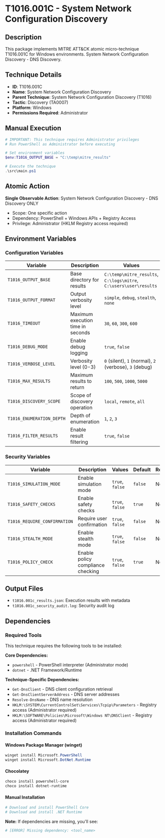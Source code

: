 # T1016.001C - System Network Configuration Discovery

## Description
This package implements MITRE ATT&CK atomic micro-technique T1016.001C for Windows environments. System Network Configuration Discovery - DNS Discovery.

## Technique Details
- **ID**: T1016.001C
- **Name**: System Network Configuration Discovery
- **Parent Technique**: System Network Configuration Discovery (T1016)
- **Tactic**: Discovery (TA0007)
- **Platform**: Windows
- **Permissions Required**: Administrator

## Manual Execution
```powershell
# IMPORTANT: This technique requires Administrator privileges
# Run PowerShell as Administrator before executing

# Set environment variables
$env:T1016_OUTPUT_BASE = "C:\temp\mitre_results"

# Execute the technique
.\src\main.ps1
```

## Atomic Action
**Single Observable Action**: System Network Configuration Discovery - DNS Discovery ONLY
- Scope: One specific action
- Dependency: PowerShell + Windows APIs + Registry Access
- Privilege: Administrator (HKLM Registry access required)

## Environment Variables

### Configuration Variables
| Variable | Description | Values | Default | Required |
|----------|-------------|---------|---------|----------|
| `T1016_OUTPUT_BASE` | Base directory for results | `C:\temp\mitre_results`, `C:\logs\mitre`, `C:\users\user\results` | `C:\temp\mitre_results` | Yes |
| `T1016_OUTPUT_FORMAT` | Output verbosity level | `simple`, `debug`, `stealth`, `none` | `simple` | No |
| `T1016_TIMEOUT` | Maximum execution time in seconds | `30`, `60`, `300`, `600` | `300` | No |
| `T1016_DEBUG_MODE` | Enable debug logging | `true`, `false` | `false` | No |
| `T1016_VERBOSE_LEVEL` | Verbosity level (0-3) | `0` (silent), `1` (normal), `2` (verbose), `3` (debug) | `1` | No |
| `T1016_MAX_RESULTS` | Maximum results to return | `100`, `500`, `1000`, `5000` | `1000` | No |
| `T1016_DISCOVERY_SCOPE` | Scope of discovery operation | `local`, `remote`, `all` | `local` | No |
| `T1016_ENUMERATION_DEPTH` | Depth of enumeration | `1`, `2`, `3` | `1` | No |
| `T1016_FILTER_RESULTS` | Enable result filtering | `true`, `false` | `false` | No |

### Security Variables
| Variable | Description | Values | Default | Required |
|----------|-------------|---------|---------|----------|
| `T1016_SIMULATION_MODE` | Enable simulation mode | `true`, `false` | `false` | No |
| `T1016_SAFETY_CHECKS` | Enable safety checks | `true`, `false` | `true` | No |
| `T1016_REQUIRE_CONFIRMATION` | Require user confirmation | `true`, `false` | `false` | No |
| `T1016_STEALTH_MODE` | Enable stealth mode | `true`, `false` | `false` | No |
| `T1016_POLICY_CHECK` | Enable policy compliance checking | `true`, `false` | `true` | No |

## Output Files
- `t1016.001c_results.json`: Execution results with metadata
- `t1016.001c_security_audit.log`: Security audit log

## Dependencies

### Required Tools
This technique requires the following tools to be installed:

**Core Dependencies:**
- `powershell` - PowerShell interpreter (Administrator mode)
- `dotnet` - .NET Framework/Runtime

**Technique-Specific Dependencies:**
- `Get-DnsClient` - DNS client configuration retrieval
- `Get-DnsClientServerAddress` - DNS server addresses
- `Resolve-DnsName` - DNS name resolution
- `HKLM:\SYSTEM\CurrentControlSet\Services\Tcpip\Parameters` - Registry access (Administrator required)
- `HKLM:\SOFTWARE\Policies\Microsoft\Windows NT\DNSClient` - Registry access (Administrator required)

### Installation Commands

#### Windows Package Manager (winget)
```powershell
winget install Microsoft.PowerShell
winget install Microsoft.DotNet.Runtime
```

#### Chocolatey
```powershell
choco install powershell-core
choco install dotnet-runtime
```

#### Manual Installation
```powershell
# Download and install PowerShell Core
# Download and install .NET Runtime
```

**Note:** If dependencies are missing, you'll see:
```powershell
# [ERROR] Missing dependency: <tool_name>
```
